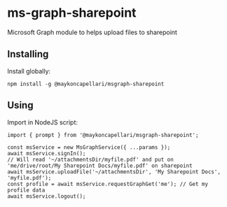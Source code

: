 # ms-graph-sharepoint
Microsoft Graph module to helps upload files to sharepoint

## Installing
Install globally:

    npm install -g @maykoncapellari/msgraph-sharepoint


## Using

Import in NodeJS script:

    import { prompt } from '@maykoncapellari/msgraph-sharepoint';

    const msService = new MsGraphService({ ...params });
    await msService.signIn();
    // Will read '~/attachmentsDir/myfile.pdf' and put on 'me/drive/root/My Sharepoint Docs/myfile.pdf' on sharepoint
    await msService.uploadFile('~/attachmentsDir', 'My Sharepoint Docs', 'myfile.pdf');
    const profile = await msService.requestGraphGet('me'); // Get my profile data
    await msService.logout();
